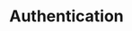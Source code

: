 ---
cascade:
- url: guides/hosting/iam/:filename
menu:
  default:
    identifier: ko-guides-hosting-iam-authentication-_index
    parent: identity-and-access-management-iam
title: Authentication
url: guides/hosting/iam/authentication
weight: 1
---
